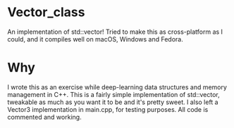 # Vector_class
An implementation of std::vector!
Tried to make this as cross-platform as I could, and it compiles well on macOS, Windows and Fedora.

# Why
I wrote this as an exercise while deep-learning data structures and memory management in C++. This is a fairly simple implementation of std::vector, tweakable as much as you want it to be and it's pretty sweet.
I also left a Vector3 implementation in main.cpp, for testing purposes. All code is commented and working.
